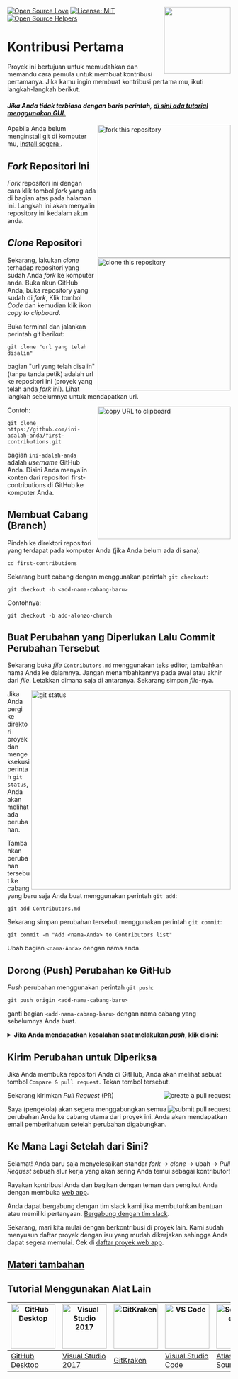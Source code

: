 [![Open Source Love](https://badges.frapsoft.com/os/v1/open-source.svg?v=103)](https://github.com/ellerbrock/open-source-badges/)
[<img align="right" width="150" src="https://firstcontributions.github.io/assets/Readme/join-slack-team.png">](https://join.slack.com/t/firstcontributors/shared_invite/zt-1hg51qkgm-Xc7HxhsiPYNN3ofX2_I8FA)
[![License: MIT](https://img.shields.io/badge/License-MIT-green.svg)](https://opensource.org/licenses/MIT)
[![Open Source Helpers](https://www.codetriage.com/roshanjossey/first-contributions/badges/users.svg)](https://www.codetriage.com/roshanjossey/first-contributions)

# Kontribusi Pertama 

Proyek ini bertujuan untuk memudahkan dan memandu cara pemula untuk membuat kontribusi pertamanya. Jika kamu ingin membuat kontribusi pertama mu, ikuti langkah-langkah berikut.


#### _Jika Anda tidak terbiasa dengan baris perintah, [di sini ada tutorial menggunakan GUI.](#Tutorial-Menggunakan-Alat-Lain)_

<img align="right" width="300" src="https://firstcontributions.github.io/assets/Readme/fork.png" alt="fork this repository" />

Apabila Anda belum menginstall git di komputer mu, [ install segera ](https://help.github.com/articles/set-up-git/).

## *Fork* Repositori Ini

*Fork* repositori ini dengan cara klik tombol *fork* yang ada di bagian atas pada halaman ini.
Langkah ini akan menyalin repository ini kedalam akun anda.

## *Clone* Repositori

<img align="right" width="300" src="https://firstcontributions.github.io/assets/Readme/clone.png" alt="clone this repository" />

Sekarang, lakukan *clone* terhadap repositori yang sudah Anda *fork* ke komputer anda. Buka akun GitHub Anda, buka repository yang sudah di *fork*, Klik tombol *Code* dan kemudian klik ikon *copy to clipboard*.

Buka terminal dan jalankan perintah git berikut:

```
git clone "url yang telah disalin"
```

bagian "url yang telah disalin" (tanpa tanda petik) adalah url ke repositori ini (proyek yang telah anda *fork* ini). Lihat langkah sebelumnya untuk mendapatkan url.

<img align="right" width="300" src="https://firstcontributions.github.io/assets/Readme/copy-to-clipboard.png" alt="copy URL to clipboard" />

Contoh:

```
git clone https://github.com/ini-adalah-anda/first-contributions.git
```

bagian `ini-adalah-anda` adalah *username* GitHub Anda. Disini Anda menyalin konten dari repositori first-contributions di GitHub ke komputer Anda.

## Membuat Cabang (Branch)

Pindah ke direktori repositori yang terdapat pada komputer Anda (jika Anda belum ada di sana):

```
cd first-contributions
```

Sekarang buat cabang dengan menggunakan perintah `git checkout`:

```
git checkout -b <add-nama-cabang-baru>
```

Contohnya:

```
git checkout -b add-alonzo-church
```


## Buat Perubahan yang Diperlukan Lalu Commit Perubahan Tersebut

Sekarang buka *file* `Contributors.md` menggunakan teks editor, tambahkan nama Anda ke dalamnya. Jangan menambahkannya pada awal atau akhir dari *file*. Letakkan dimana saja di antaranya. Sekarang simpan *file*-nya.

<img align="right" width="450" src="https://firstcontributions.github.io/assets/Readme/git-status.png" alt="git status" />

Jika Anda pergi ke direktori proyek dan mengeksekusi perintah `git status`, Anda akan melihat ada perubahan.

Tambahkan perubahan tersebut ke cabang yang baru saja Anda buat menggunakan perintah `git add`:

```
git add Contributors.md
```

Sekarang simpan perubahan tersebut menggunakan perintah `git commit`:

```
git commit -m "Add <nama-Anda> to Contributors list"
```

Ubah bagian `<nama-Anda>` dengan nama anda.

## Dorong (Push) Perubahan ke GitHub

*Push* perubahan menggunakan perintah `git push`:

```
git push origin <add-nama-cabang-baru>
```

ganti bagian `<add-nama-cabang-baru>` dengan nama cabang yang sebelumnya Anda buat.

<details>
<summary> <strong>Jika Anda mendapatkan kesalahan saat melakukan <i>push</i>, klik disini:</strong> </summary>

- ### Kesalahan otentikasi
     <pre>remote: Support for password authentication was removed on August 13, 2021. Please use a personal access token instead.
  remote: Please see https://github.blog/2020-12-15-token-authentication-requirements-for-git-operations/ for more information.
  fatal: Authentication failed for 'https://github.com/<your-username>/first-contributions.git/'</pre>
  Buka [GitHub's tutorial](https://docs.github.com/en/authentication/connecting-to-github-with-ssh/adding-a-new-ssh-key-to-your-github-account) untuk menghasilkan dan mengonfigurasi kunci SSH ke akun Anda.

</details>

## Kirim Perubahan untuk Diperiksa

Jika Anda membuka repositori Anda di GitHub, Anda akan melihat sebuat tombol `Compare & pull request`. Tekan tombol tersebut.

<img style="float: right;" src="https://firstcontributions.github.io/assets/Readme/compare-and-pull.png" alt="create a pull request" />

Sekarang kirimkan *Pull Request* (PR)

<img style="float: right;" src="https://firstcontributions.github.io/assets/Readme/submit-pull-request.png" alt="submit pull request" />

Saya (pengelola) akan segera menggabungkan semua perubahan Anda ke cabang utama dari proyek ini. Anda akan mendapatkan email pemberitahuan setelah perubahan digabungkan.

## Ke Mana Lagi Setelah dari Sini?

Selamat! Anda baru saja menyelesaikan standar *fork* -> *clone* -> ubah -> *Pull Request* sebuah alur kerja yang akan sering Anda temui sebagai kontributor!

Rayakan kontribusi Anda dan bagikan dengan teman dan pengikut Anda dengan membuka [web app](https://roshanjossey.github.io/first-contributions/#social-share).

Anda dapat bergabung dengan tim slack kami jika membutuhkan bantuan atau memiliki pertanyaan. [Bergabung dengan tim slack](https://join.slack.com/t/firstcontributors/shared_invite/zt-1hg51qkgm-Xc7HxhsiPYNN3ofX2_I8FA).

Sekarang, mari kita mulai dengan berkontribusi di proyek lain. Kami sudah menyusun daftar proyek dengan isu yang mudah dikerjakan sehingga Anda dapat segera memulai. Cek di [daftar proyek web app](https://roshanjossey.github.io/first-contributions/#project-list).

## [ Materi tambahan ](../additional-material/git_workflow_scenarios/additional-material.md)

## Tutorial Menggunakan Alat Lain


| <a href="../gui-tool-tutorials/github-desktop-tutorial.md"><img alt="GitHub Desktop" src="https://desktop.github.com/images/desktop-icon.svg" width="100"></a> | <a href="../gui-tool-tutorials/github-windows-vs2017-tutorial.md"><img alt="Visual Studio 2017" src="https://upload.wikimedia.org/wikipedia/commons/c/cd/Visual_Studio_2017_Logo.svg" width="100"></a> | <a href="../gui-tool-tutorials/gitkraken-tutorial.md"><img alt="GitKraken" src="https://firstcontributions.github.io/assets/gui-tool-tutorials/gitkraken-tutorial/gk-icon.png" width="100"></a> | <a href="../gui-tool-tutorials/github-windows-vs-code-tutorial.md"><img alt="VS Code" src="https://upload.wikimedia.org/wikipedia/commons/2/2d/Visual_Studio_Code_1.18_icon.svg" width=100></a> | <a href="../gui-tool-tutorials/sourcetree-macos-tutorial.md"><img alt="Sourcetree App" src="https://wac-cdn.atlassian.com/dam/jcr:81b15cde-be2e-4f4a-8af7-9436f4a1b431/Sourcetree-icon-blue.svg" width=100></a> | <a href="../gui-tool-tutorials/github-windows-intellij-tutorial.md"><img alt="IntelliJ IDEA" src="https://upload.wikimedia.org/wikipedia/commons/thumb/9/9c/IntelliJ_IDEA_Icon.svg/512px-IntelliJ_IDEA_Icon.svg.png" width=100></a> |
| --- | --- | --- | --- | --- | --- |
| [GitHub Desktop](../gui-tool-tutorials/github-desktop-tutorial.md) | [Visual Studio 2017](../gui-tool-tutorials/github-windows-vs2017-tutorial.md) | [GitKraken](../gui-tool-tutorials/gitkraken-tutorial.md) | [Visual Studio Code](../gui-tool-tutorials/github-windows-vs-code-tutorial.md) | [Atlassian Sourcetree](../gui-tool-tutorials/sourcetree-macos-tutorial.md) | [IntelliJ IDEA](../gui-tool-tutorials/github-windows-intellij-tutorial.md) |

